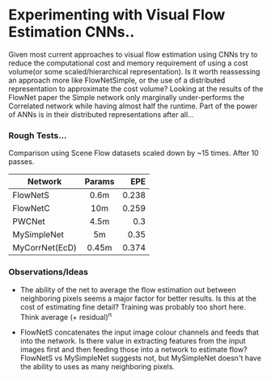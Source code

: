 # Experimenting with Visual Flow Estimation CNNs..

Given most current approaches to visual flow estimation using CNNs try to
reduce the computational cost and memory requirement of using a
cost volume(or some scaled/hierarchical representation). Is
it worth reassessing an approach more like FlowNetSimple, or the use of a
distributed representation to approximate the cost volume? 
Looking at the results of the FlowNet paper the Simple network
only marginally under-performs the Correlated network while having almost half the 
runtime. Part of the power of ANNs is in their distributed representations after all...


### Rough Tests...

Comparison using Scene Flow datasets scaled down by ~15 times.  After 10 passes.

| Network       | Params        | EPE  |
| ------------- |:-------------:| -----:|
| FlowNetS      | 0.6m          | 0.238 |
| FlowNetC      | 10m           | 0.259 |
| PWCNet        | 4.5m          |   0.3 |
| MySimpleNet   |  5m           |  0.35 |
| MyCorrNet(EcD) |  0.45m     | 0.374 |

### Observations/Ideas

- The ability of the net to average the flow estimation out between neighboring pixels
seems a major factor for better results.  Is this at the cost of estimating fine detail?
  Training was probably too short here.  Think average (+ residual)<sup>n</sup>
    
- FlowNetS concatenates the input image colour channels and feeds that into the network.
  Is there value in extracting features from the input images first and then feeding
  those into a network to estimate flow?  FlowNetS vs MySimpleNet suggests not, but
  MySimpleNet doesn't have the ability to uses as many neighboring pixels. 